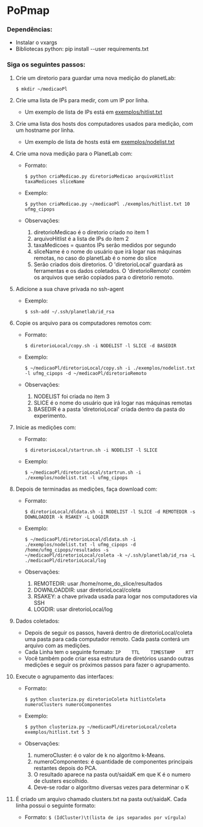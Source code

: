 # PoPmap

### Dependências:

* Instalar o vxargs
* Bibliotecas python: pip install --user requirements.txt


### Siga os seguintes passos:

1. Crie um diretorio para guardar uma nova medição do planetLab:

   ```$ mkdir ~/medicaoPl```
	
1. Crie uma lista de IPs para medir, com um IP por linha.

   * Um exemplo de lista de IPs está em [exemplos/hitlist.txt](exemplos/hitlist.txt)

1. Crie uma lista dos hosts dos computadores usados para medição, com um hostname por linha.
   * Um exemplo de lista de hosts está em [exemplos/nodelist.txt](exemplos/nodelist.txt)

1. Crie uma nova medição para o PlanetLab com:

   * Formato:
	
        ```$ python criaMedicao.py diretorioMedicao arquivoHitlist taxaMedicoes sliceName```

   * Exemplo:
	
       ```$ python criaMedicao.py ~/medicaoPl ./exemplos/hitlist.txt 10 ufmg_cipops```

   * Observações:
	
      1. diretorioMedicao é o diretorio criado no item 1
      1. arquivoHitlist é a lista de IPs do item 2
      1. taxaMedicoes = quantos IPs serão medidos por segundo
      1. sliceName é o nome do usuário que irá logar nas máquinas remotas, no caso do planetLab é o nome do slice
      1. Serão criados dois diretorios. O 'diretorioLocal' guardará as ferramentas e os dados coletados. O 'diretorioRemoto' contém os arquivos que serão copiados para o diretorio remoto.

1. Adicione a sua chave privada no ssh-agent
   
   * Exemplo:

	   ```$ ssh-add ~/.ssh/planetlab/id_rsa```
	
1. Copie os arquivo para os computadores remotos com:

   * Formato:
   
      ```$ diretorioLocal/copy.sh -i NODELIST -l SLICE -d BASEDIR```
   * Exemplo:
   
      ```$ ~/medicaoPl/diretorioLocal/copy.sh -i ./exemplos/nodelist.txt -l ufmg_cipops -d ~/medicaoPl/diretorioRemoto```
   * Observações:
	
      1. NODELIST foi criada no item 3
      1. SLICE é o nome do usuário que irá logar nas máquinas remotas
      1. BASEDIR é a pasta 'diretorioLocal' criada dentro da pasta do experimento.

1. Inicie as medições com:

   * Formato:
   
      ```$ diretorioLocal/startrun.sh -i NODELIST -l SLICE```
   
   * Exemplo:
   
      ```$ ~/medicaoPl/diretorioLocal/startrun.sh -i ./exemplos/nodelist.txt -l ufmg_cipops```

1. Depois de terminadas as medições, faça download com:
   
   * Formato:
   
      ```$ diretorioLocal/dldata.sh -i NODELIST -l SLICE -d REMOTEDIR -s DOWNLOADDIR -k RSAKEY -L LOGDIR```
   
   * Exemplo:
	   
       ```$ ~/medicaoPl/diretorioLocal/dldata.sh -i ./exemplos/nodelist.txt -l ufmg_cipops -d /home/ufmg_cipops/resultados -s ~/medicaoPl/diretorioLocal/coleta -k ~/.ssh/planetlab/id_rsa -L ./medicaoPl/diretorioLocal/log```

   * Observações:
   
      1. REMOTEDIR: usar /home/nome_do_slice/resultados
      1. DOWNLOADDIR: usar diretorioLocal/coleta
      1. RSAKEY: a chave privada usada para logar nos computadores via SSH
      1. LOGDIR: usar diretorioLocal/log

1. Dados coletados:
   * Depois de seguir os passos, haverá dentro de diretorioLocal/coleta uma pasta para cada computador remoto. Cada pasta conterá um arquivo com as medições.
   * Cada Linha tem o seguinte formato: ```IP    TTL    TIMESTAMP    RTT```
   * Você também pode criar essa estrutura de diretórios usando outras medições e seguir os próximos passos para fazer o agrupamento.

1. Execute o agrupamento das interfaces:

   * Formato:
      
      ```$ python clusteriza.py diretorioColeta hitlistColeta numeroClusters numeroComponentes```
   
   * Exemplo:
      
      ```$ python clusteriza.py ~/medicaoPl/diretorioLocal/coleta exemplos/hitlist.txt 5 3```
   
   * Observações:
   
      1. numeroCluster: é o valor de k no algoritmo k-Means.
      1. numeroComponentes: é quantidade de componentes principais restantes depois do PCA.
      1. O resultado aparece na pasta out/saidaK em que K é o numero de clusters escolhido.
      1. Deve-se rodar o algoritmo diversas vezes para determinar o K

1. É criado um arquivo chamado clusters.txt na pasta out/saidaK. Cada linha possui o seguinte formato:
   * Formato:
      ```$ (IdCluster)\t(lista de ips separados por vírgula)```
